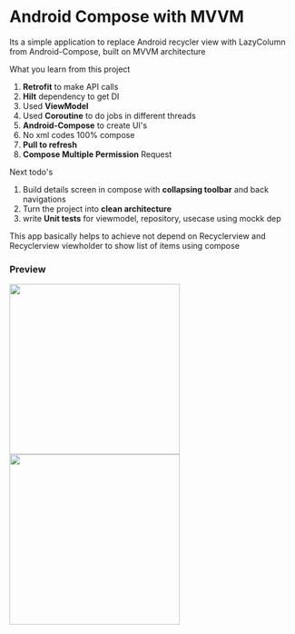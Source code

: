 # Android Compose with MVVM

Its a simple application  to replace Android recycler view with LazyColumn from Android-Compose, built on MVVM architecture

What you learn from this project
1. **Retrofit** to make API calls
2. **Hilt** dependency to get DI
3. Used **ViewModel**
4. Used **Coroutine** to do jobs in different threads
5. **Android-Compose** to create UI's
6. No xml codes 100% compose
7. **Pull to refresh**
8. **Compose Multiple Permission** Request

Next todo's
1. Build details screen in compose with **collapsing toolbar** and back navigations 
3. Turn the project into **clean architecture**
2. write **Unit tests** for viewmodel, repository, usecase using mockk dep


This app basically helps to achieve not depend on Recyclerview and Recyclerview viewholder to show list of items using compose


### Preview
 
<img src="https://github.com/sureshmaidaragi1919/ComposeLazyColumn/assets/28126457/8035ce47-412a-4d7b-8996-541496d1f27e" width="300">

<img src="https://github.com/sureshmaidaragi1919/ComposeLazyColumn/assets/28126457/6725ed32-5738-4ecd-8ec2-aed717831602" width="300">
